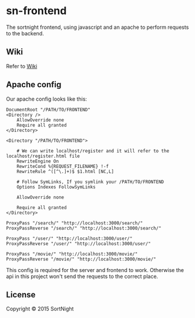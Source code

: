 # sn-frontend

The sortnight frontend, using javascript and an apache to perform requests to the backend.

## Wiki
Refer to [Wiki](https://github.com/Fruitschinpo/sn-frontend/wiki)

## Apache config
Our apache config looks like this:
```
DocumentRoot "/PATH/TO/FRONTEND"
<Directory />
    AllowOverride none
    Require all granted
</Directory>

<Directory "/PATH/TO/FRONTEND"> 

    # We can write localhost/register and it will refer to the localhost/register.html file
    RewriteEngine On
    RewriteCond %{REQUEST_FILENAME} !-f
    RewriteRule ^([^\.]+)$ $1.html [NC,L]

    # Follow SymLinks, If you symlink your /PATH/TO/FRONTEND
    Options Indexes FollowSymLinks

    AllowOverride none

    Require all granted
</Directory>

ProxyPass "/search/" "http://localhost:3000/search/"
ProxyPassReverse "/search/" "http://localhost:3000/search/"

ProxyPass "/user/" "http://localhost:3000/user/"
ProxyPassReverse "/user/" "http://localhost:3000/user/"

ProxyPass "/movie/" "http://localhost:3000/movie/"
ProxyPassReverse "/movie/" "http://localhost:3000/movie/"
```

This config is required for the server and frontend to work. Otherwise the api in this project won't send the requests to the correct place.
## License

Copyright © 2015 SortNight

